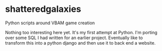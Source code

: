 # shatteredgalaxies
Python scripts around VBAM game creation

Nothing too interesting here yet.  It's my first attempt at Python.  I'm porting over some SQL I had written for an earlier project.  Eventually like to transform this into a python django and then use it to back end a website.
